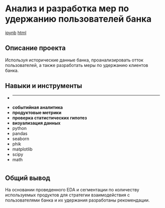 # Анализ и разработка мер по удержанию пользователей банка

<a id="myhref" href="https://github.com/olgakozlova92/Portfolio/blob/main/Segmentation_Bank_Users/P13_segmentation_bank_users.ipynb">ipynb</a> <a id="myhref" href="https://github.com/olgakozlova92/Portfolio/blob/main/Segmentation_Bank_Users/P13_segmentation_bank_users.html">html</a>

## Описание проекта

Используя исторические данные банка, проанализировать отток пользователей, а также разработать меры по удержанию клиентов банка.


## Навыки и инструменты

- ****
- **событийная аналитика**
- **продуктовые метрики**
- **проверка статистических гипотез**
- **визуализация данных**
- python
- pandas
- seaborn
- phik
- matplotlib
- scipy
- math



#

## Общий вывод

На основании проведенного EDA и сегментации по количеству используемых продуктов для стратегии взаимодействия с пользователями банка и их удержания разработаны рекомендации.


